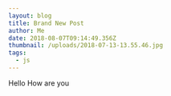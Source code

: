 ```yaml
---
layout: blog
title: Brand New Post
author: Me
date: 2018-08-07T09:14:49.356Z
thumbnail: /uploads/2018-07-13-13.55.46.jpg
tags:
  - js
---
```

Hello How are you
